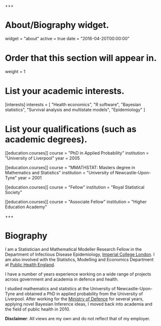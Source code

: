 +++
# About/Biography widget.
widget = "about"
active = true
date = "2016-04-20T00:00:00"

# Order that this section will appear in.
weight = 1

# List your academic interests.
[interests]
  interests = [
    "Health economics",
    "R software",
    "Bayesian statistics",
    "Survival analysis and multistate models",
    "Epidemiology"
  ]

# List your qualifications (such as academic degrees).
[[education.courses]]
  course = "PhD in Applied Probability"
  institution = "University of Liverpool"
  year = 2005

[[education.courses]]
  course = "MMATHSTAT: Masters degree in Mathematics and Statistics"
  institution = "University of Newcastle-Upon-Tyne"
  year = 2001
  
[[education.courses]]
  course = "Fellow"
  institution = "Royal Statistical Society"
  
[[education.courses]]
  course = "Associate Fellow"
  institution = "Higher Education Academy"
  
+++

# Biography

I am a Statistician and Mathematical Modeller Research Fellow in the Department of Infectious Disease Epidemiology, [Imperial College London](https://www.imperial.ac.uk/school-public-health/infectious-disease-epidemiology/themes/statistics-and-modelling-methodology/). I am also involved with the Statistics, Modelling and Economics Department at [Public Health England](https://www.gov.uk/government/organisations/public-health-england).

I have a number of years experience working on a wide range of projects across government and academia in defence and health.

I studied mathematics and statistics at the University of Newcastle-Upon-Tyne and obtained a PhD in applied probability from the University of Liverpool. After working for the [Ministry of Defence](https://www.gov.uk/government/organisations/defence-science-and-technology-laboratory) for several years, applying novel Bayesian Inference ideas, I moved back into academia and the field of public health in 2010.

**Disclaimer**: All views are my own and do not reflect that of my employer.
